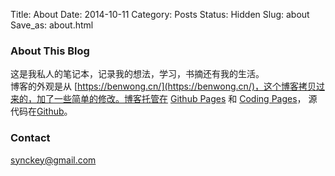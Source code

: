 Title: About
Date: 2014-10-11
Category: Posts
Status: Hidden
Slug: about
Save_as: about.html


### About This Blog

这是我私人的笔记本，记录我的想法，学习，书摘还有我的生活。  
博客的外观是从 [https://benwong.cn/](https://benwong.cn/)，这个博客拷贝过来的，加了一些简单的修改。博客托管在 [Github Pages](https://pages.github.com/) 和
 [Coding Pages](https://coding.net/v2/pages/)， 源代码在[Github](https://github.com/synckey/synckey.github.io)。

### Contact

synckey@gmail.com


<!--
<i class="material-icons">cake</i>
<i class="icon ion-social-tux"></i>
-->

